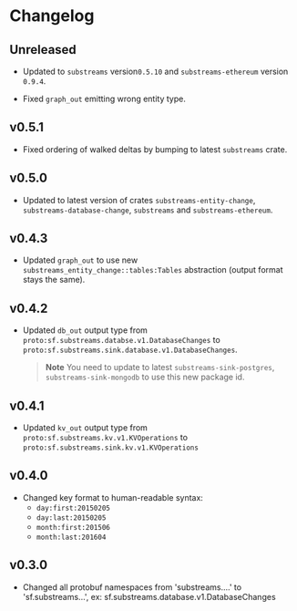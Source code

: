 # Changelog

## Unreleased

* Updated to `substreams` version`0.5.10` and `substreams-ethereum` version `0.9.4`.

* Fixed `graph_out` emitting wrong entity type.

## v0.5.1

* Fixed ordering of walked deltas by bumping to latest `substreams` crate.

## v0.5.0

* Updated to latest version of crates `substreams-entity-change`, `substreams-database-change`, `substreams` and `substreams-ethereum`.

## v0.4.3

* Updated `graph_out` to use new `substreams_entity_change::tables:Tables` abstraction (output format stays the same).

## v0.4.2

* Updated `db_out` output type from `proto:sf.substreams.databse.v1.DatabaseChanges` to `proto:sf.substreams.sink.database.v1.DatabaseChanges`.

  > **Note** You need to update to latest `substreams-sink-postgres`, `substreams-sink-mongodb` to use this new package id.

## v0.4.1

* Updated `kv_out` output type from `proto:sf.substreams.kv.v1.KVOperations` to `proto:sf.substreams.sink.kv.v1.KVOperations`

## v0.4.0

* Changed key format to human-readable syntax:
  * `day:first:20150205`
  * `day:last:20150205`
  * `month:first:201506`
  * `month:last:201604`

## v0.3.0

* Changed all protobuf namespaces from 'substreams....' to 'sf.substreams...', ex: sf.substreams.database.v1.DatabaseChanges
